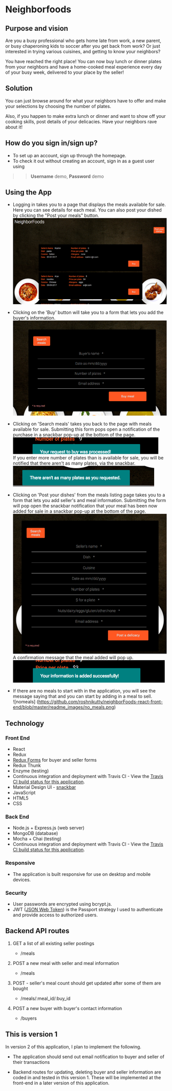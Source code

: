 # Neighborfoods

## Purpose and vision
Are you a busy professional who gets home late from work, a new parent, or busy chaperoning kids to soccer after you get back from work?
Or just interested in trying various cuisines, and getting to know your neighbors?

You have reached the right place! You can now buy lunch or dinner plates from your neighbors and have a home-cooked meal experience every day of your busy week, delivered to your place by the seller!

## Solution
You can just browse around for what your neighbors have to offer and make your selections by choosing the number of plates.

Also, if you happen to make extra lunch or dinner and want to show off your cooking skills, post details of your delicacies. Have your neighbors rave about it!


## How do you sign in/sign up?
* To set up an account, sign up through the homepage.
* To check it out without creating an account, sign in as a guest user using
>> __Username__ demo, __Password__ demo


## Using the App
* Logging in takes you to a page that displays the meals available for sale. Here you can see details for each meal. You can also post your dished by clicking the "Post your meals" button.  
![mealslist](https://github.com/roshnikutty/neighborFoods-react-front-end/blob/master/readme_images/meal_listing.png)


* Clicking on the 'Buy' button will take you to a form that lets you add the buyer's information.  
![buyerform](https://github.com/roshnikutty/neighborFoods-react-front-end/blob/master/readme_images/buyer_form.png)  


* Clicking on 'Search meals' takes you back to the page with meals available for sale.
Submitting this form pops open a notification of the purchase in a snackbar pop-up at the bottom of the page.  
![buyconfirmation](https://github.com/roshnikutty/neighborFoods-react-front-end/blob/master/readme_images/confirm_buy.png)  
If you enter more number of plates than is available for sale, you will be notified that there aren't as many plates, via the snackbar.  
![buyerror](https://github.com/roshnikutty/neighborFoods-react-front-end/blob/master/readme_images/warning_message_buy.png)  

* Clicking on 'Post your dishes' from the meals listing page takes you to a form that lets you add seller's and meal information.
Submitting the form will pop open the snackbar notification that your meal has been now added for sale in a snackbar pop-up at the bottom of the page.  
![sellerform](https://github.com/roshnikutty/neighborFoods-react-front-end/blob/master/readme_images/seller_form.png)  
A confirmation message that the meal added will pop up.  
![mealadded](https://github.com/roshnikutty/neighborFoods-react-front-end/blob/master/readme_images/meal_added_confirmation.png)

* If there are no meals to start with in the application, you will see the message saying that and you can start by adding in a meal to sell.  
![nomeals]
(https://github.com/roshnikutty/neighborFoods-react-front-end/blob/master/readme_images/no_meals.png)


<h2>Technology</h2>
<h3>Front End</h3>
<ul>
  <li>React</li>
  <li>Redux</li>
  <li><a href="https://redux-form.com/7.0.4/" target="blank">Redux Forms</a> for buyer and seller forms</li>
  <li>Redux Thunk</li>
  <li>Enzyme (testing)</li>
  <li>Continuous integration and deployment with Travis CI - View the <a href = "https://travis-ci.org/roshnikutty/neighborFoods-react-front-end" target="blank">Travis CI build status for this application</a>.</li>
  <li>Material Design UI - <a href="https://material.io/guidelines/components/snackbars-toasts.html" target="blank">snackbar</a></li>
  <li>JavaScript</li>
  <li>HTML5</li>
  <li>CSS</li>
</ul>
<h3>Back End</h3>
<ul>
  <li>Node.js + Express.js (web server)</li>
  <li>MongoDB (database)</li>
  <li>Mocha + Chai (testing)</li>
  <li>Continuous integration and deployment with Travis CI - View the <a href = "https://travis-ci.org/roshnikutty/neighborFoods-api" target="blank">Travis CI build status for this application</a>.</li>
</ul>
<h3>Responsive</h3>
<ul>
  <li>The application is built responsive for use on desktop and mobile devices.</li>
</ul>

<h3>Security</h3>
<ul>
  <li>User passwords are encrypted using bcrypt.js.</li>
  <li>
  JWT (<a href = "https://www.npmjs.com/package/passport-jwt"  target="blank">JSON Web Token</a>) is the Passport strategy I used to authenticate and provide access to authorized users.</li>
</ul>

## Backend API routes
1. GET a list of all existing seller postings
    * /meals

2. POST a new meal with seller and meal information
    * /meals

3. POST - seller's meal count should get updated after some of them are bought
    * /meals/:meal_id/:buy_id

4. POST a new buyer with buyer's contact information
    * /buyers

## This is version 1
In version 2 of this application, I plan to implement the following.
* The application should send out email notification to buyer and  seller of their transactions

* Backend routes for updating, deleting buyer and seller information are coded in and tested in this version 1. These will be implemented at the front-end in a later version of this application.   